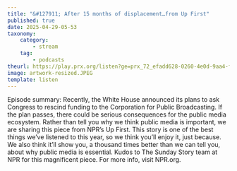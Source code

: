 ```yaml
---
title: "&#127911; After 15 months of displacement…from Up First"
published: true
date: 2025-04-29-05-53
taxonomy:
    category:
        - stream
    tag:
        - podcasts
theurl: https://play.prx.org/listen?ge=prx_72_efadd628-0260-4e0d-9aa4-f5a1b4122862&uf=http%3A%2F%2Ffeeds.radiotopia.fm%2Fradiotopia-showcase
image: artwork-resized.JPEG
template: listen
---
```


Episode summary: Recently, the White House announced its plans to ask Congress to rescind funding to the Corporation for Public Broadcasting. If the plan passes, there could be serious consequences for the public media ecosystem. Rather than tell you why we think public media is important, we are sharing this piece from NPR&rsquo;s Up First. This story is one of the best things we&rsquo;ve listened to this year, so we think you&rsquo;ll enjoy it, just because. We also think it&rsquo;ll show you, a thousand times better than we can tell you, about why public media is essential. Kudos to The Sunday Story team at NPR for this magnificent piece. For more info, visit NPR.org.
